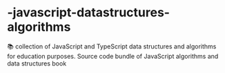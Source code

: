 # -javascript-datastructures-algorithms
📚 collection of JavaScript and TypeScript data structures and algorithms for education purposes. Source code bundle of JavaScript algorithms and data structures book
